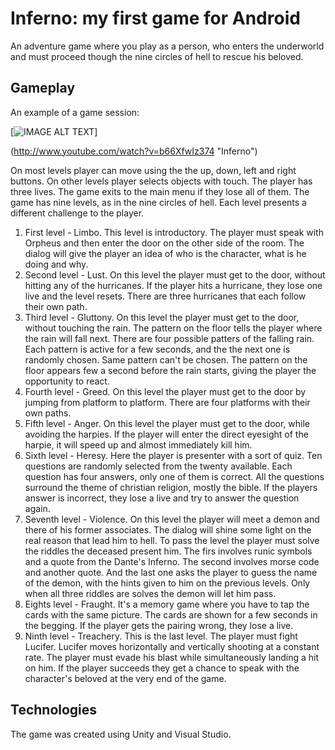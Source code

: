 # Inferno: my first game for Android

An adventure game where you play as a person, who enters the underworld and must proceed though the nine circles of hell to rescue his beloved.
## Gameplay
An example of a game session:

[![IMAGE ALT TEXT](http://img.youtube.com/vi/b66XfwIz374/0.jpg)]



(http://www.youtube.com/watch?v=b66XfwIz374 "Inferno")

On most levels player can move using the the up, down, left and right buttons. On other levels player selects objects with touch. The player has three lives. The game exits to the main menu if they lose all of them. 
The game has nine levels, as in the nine circles of hell. Each level presents a different challenge to the player. 
1. First level - Limbo. This level is introductory. The player must speak with Orpheus and then enter the door on the other side of the room. The dialog will give the player an idea of who is the character, what is he doing and why.
2. Second level - Lust. On this level the player must get to the door, without hitting any of the hurricanes. If the player hits a hurricane, they lose one live and the level resets. There are three hurricanes that each follow their own path.
3. Third level - Gluttony. On this level the player must get to the door, without touching the rain. The pattern on the floor tells the player where the rain will fall next. There are four possible patters of the falling rain. Each pattern is active for a few seconds, and the the next one is randomly chosen. Same pattern can't be chosen. The pattern on the floor appears few a second before the rain starts, giving the player the opportunity to react.
4. Fourth level - Greed. On this level the player must get to the door by jumping from platform to platform. There are four platforms with their own paths.
5. Fifth level - Anger. On this level the player must get to the door, while avoiding the harpies. If the player will enter the direct eyesight of the harpie, it will speed up and almost immediately kill him. 
6. Sixth level - Heresy. Here the player is presenter with a sort of quiz. Ten questions are randomly selected from the twenty available. Each question has four answers, only one of them is correct. All the questions surround the theme of christian religion, mostly the bible. If the players answer is incorrect, they lose a live and try to answer the question again.
7. Seventh level - Violence. On this level the player will meet a demon and there of his former associates. The dialog will shine some light on the real reason that lead him to hell. To pass the level the player must solve the riddles the deceased present him. The firs involves runic symbols and a quote from the Dante's Inferno. The second involves morse code and another quote. And the last one asks the player to guess the name of the demon, with the hints given to him on the previous levels. Only when all three riddles are solves the demon will let him pass.
8. Eights level - Fraught. It's a memory game where you have to tap the cards with the same picture. The cards are shown for a few seconds in the begging. If the player gets the pairing wrong, they lose a live.
9. Ninth level - Treachery. This is the last level. The player must fight Lucifer. Lucifer moves horizontally and vertically shooting at a constant rate. The player must evade his blast while simultaneously landing a hit on him. If the player succeeds they get a chance to speak with the character's beloved at the very end of the game.

## Technologies
 The game was created using Unity and Visual Studio.
